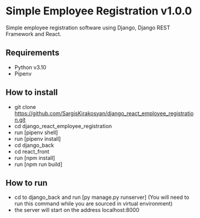 # Simple Employee Registration v1.0.0
Simple employee registration software using Django, Django REST Framework and React.

## Requirements
* Python v3.10
* Pipenv

## How to install
* git clone https://github.com/SargisKirakosyan/django_react_employee_registration.git
* cd django_react_employee_registration
* run [pipenv shell]
* run [pipenv install]
* cd django_back
* cd react_front
* run [npm install]
* run [npm run build]

## How to run
* cd to django_back and run [py manage.py runserver] (You will need to run this command while you are sourced in virtual environment)
* the server will start on the address localhost:8000
